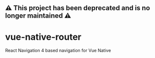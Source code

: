 ## ⚠️ This project has been deprecated and is no longer maintained ⚠️

# vue-native-router

React Navigation 4 based navigation for Vue Native
